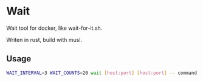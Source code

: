 # Wait

Wait tool for docker, like wait-for-it.sh.

Writen in rust, build with musl.

## Usage

```bash
WAIT_INTERVAL=3 WAIT_COUNTS=20 wait [host:port] [host:port] -- command
```
